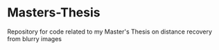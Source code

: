 # Masters-Thesis
Repository for code related to my Master's Thesis on distance recovery from blurry images
